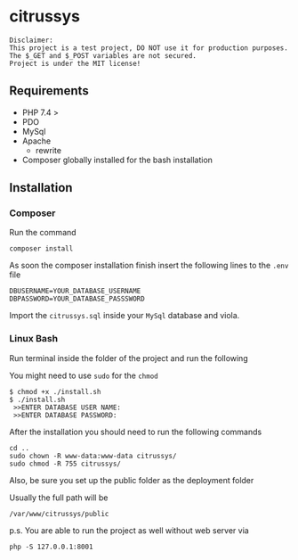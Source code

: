 # citrussys
```
Disclaimer:
This project is a test project, DO NOT use it for production purposes.
The $_GET and $_POST variables are not secured.
Project is under the MIT license!
```
## Requirements

- PHP 7.4 >
- PDO
- MySql
- Apache
  - rewrite
- Composer globally installed for the bash installation

## Installation

### Composer
Run the command
```shell
composer install
```
As soon the composer installation finish insert the following lines to the `.env` file 

```shell
DBUSERNAME=YOUR_DATABASE_USERNAME
DBPASSWORD=YOUR_DATABASE_PASSSWORD
```
Import the `citrussys.sql` inside your `MySql` database and viola. 

### Linux Bash

Run terminal inside the folder of the project and run the following 

You might need to use `sudo` for the `chmod` 

```shell
$ chmod +x ./install.sh
$ ./install.sh
 >>ENTER DATABASE USER NAME:
 >>ENTER DATABASE PASSWORD:
```


After the installation you should need to run the following commands
```shell
cd ..
sudo chown -R www-data:www-data citrussys/
sudo chmod -R 755 citrussys/
```

Also, be sure you set up the public folder as the deployment folder

Usually the full path will be
```shell
/var/www/citrussys/public
```

p.s.
You are able to run the project as well without web server via 
```shell
php -S 127.0.0.1:8001
```